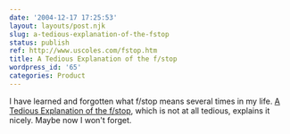 ```yaml
---
date: '2004-12-17 17:25:53'
layout: layouts/post.njk
slug: a-tedious-explanation-of-the-fstop
status: publish
ref: http://www.uscoles.com/fstop.htm
title: A Tedious Explanation of the f/stop
wordpress_id: '65'
categories: Product
---
```


I have learned and forgotten what f/stop means several times in my life.  [A Tedious Explanation of the f/stop](http://www.uscoles.com/fstop.htm), which is not at all tedious, explains it nicely.  Maybe now I won't forget.

